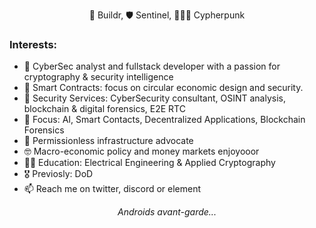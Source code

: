
<p align="center" class="head" >👷 Buildr, 🛡️ Sentinel, 🧑🏻‍🔬 Cypherpunk </p>
 

### Interests:
- 💞️ CyberSec analyst and fullstack developer with a passion for cryptography & security intelligence 
- 🌱 Smart Contracts: focus on circular economic design and security.
- 🔐 Security Services: CyberSecurity consultant, OSINT analysis, blockchain & digital forensics, E2E RTC
- 🧰 Focus: AI, Smart Contacts, Decentralized Applications, Blockchain Forensics
- 🔁 Permissionless infrastructure advocate
- 🤓 Macro-economic policy and money markets enjoyooor
- 🧑‍🎓 Education: Electrical Engineering & Applied Cryptography
- 🎖️ Previosly: DoD 
- 📫 Reach me on twitter, discord or element

*<p align="center" class="head" > Androids avant-garde...</p>*






